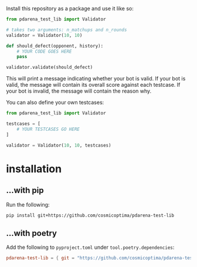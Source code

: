 Install this repository as a package and use it like so:

```python
from pdarena_test_lib import Validator

# takes two arguments: n_matchups and n_rounds
validator = Validator(10, 10)

def should_defect(opponent, history):
    # YOUR CODE GOES HERE
    pass

validator.validate(should_defect)
```

This will print a message indicating whether your bot is valid. If your bot is valid, the message will contain its overall score against each testcase. If your bot is invalid, the message will contain the reason why.

You can also define your own testcases:

```python
from pdarena_test_lib import Validator

testcases = [
    # YOUR TESTCASES GO HERE
]

validator = Validator(10, 10, testcases)
```

# installation

## ...with pip

Run the following:

`pip install git+https://github.com/cosmicoptima/pdarena-test-lib`

## ...with poetry

Add the following to `pyproject.toml` under `tool.poetry.dependencies`:

```toml
pdarena-test-lib = { git = "https://github.com/cosmicoptima/pdarena-test-lib" }
```
